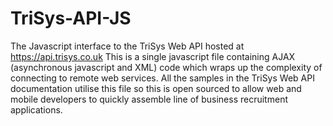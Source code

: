 # TriSys-API-JS
The Javascript interface to the TriSys Web API hosted at https://api.trisys.co.uk
This is a single javascript file containing AJAX (asynchronous javascript and XML) code which wraps up the complexity of connecting to remote web services.
All the samples in the TriSys Web API documentation utilise this file so this is open sourced to allow web and mobile developers to quickly assemble line of business recruitment applications.
